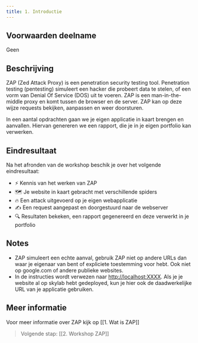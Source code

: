 ```yaml
---
title: 1. Introductie
---
```

## Voorwaarden deelname
Geen
## Beschrijving
ZAP (Zed Attack Proxy) is een penetration security testing tool. Penetration testing (pentesting) simuleert een hacker die probeert data te stelen, of een vorm van Denial Of Service (DOS) uit te voeren. ZAP is een man-in-the-middle proxy en komt tussen de browser en de server. ZAP kan op deze wijze requests bekijken, aanpassen en weer doorsturen.

In een aantal opdrachten gaan we je eigen applicatie in kaart brengen en aanvallen. Hiervan genereren we een rapport, die je in je eigen portfolio kan verwerken.
## Eindresultaat
Na het afronden van de workshop beschik je over het volgende eindresultaat:
- ⚡ Kennis van het werken van ZAP
- 🗺️ Je website in kaart gebracht met verschillende spiders
- 🔥 Een attack uitgevoerd op je eigen webapplicatie
- ✍️ Een request aangepast en doorgestuurd naar de webserver
- 🔍 Resultaten bekeken, een rapport gegenereerd en deze verwerkt in je portfolio
## Notes
- ZAP simuleert een echte aanval, gebruik ZAP niet op andere URLs dan waar je eigenaar van bent of expliciete toestemming voor hebt. Ook niet op google.com of andere publieke websites.
- In de instructies wordt verwezen naar <http://localhost:XXXX>. Als je je website al op skylab hebt gedeployed, kun je hier ook de daadwerkelijke URL van je applicatie gebruiken.

## Meer informatie
Voor meer informatie over ZAP kijk op [[1. Wat is ZAP]]

> Volgende stap: [[2. Workshop ZAP]]